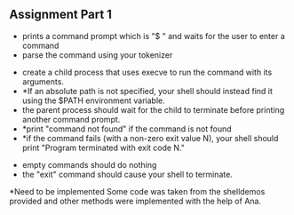 ## Assignment Part 1

- prints a command prompt which is "$ " and waits for the user to enter a command
- parse the command using your tokenizer 
* create a child process that uses execve to run the command with its arguments.  
* *If an absolute path is not specified, your shell should instead find it using the $PATH environment variable.
* the parent process should wait for the child to terminate before printing another command prompt.
* *print "command not found" if the command is not found
* *if the command fails (with a non-zero exit value N), your shell should print "Program terminated with exit code N."
- empty commands should do nothing
- the "exit" command should cause your shell to terminate.

*Need to be implemented
Some code was taken from the shelldemos provided and other methods were implemented with the help of Ana. 
